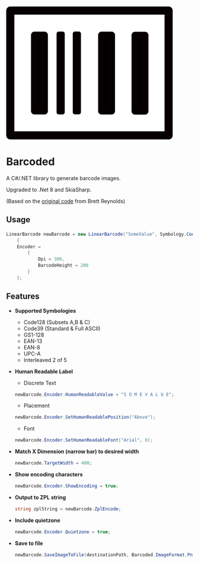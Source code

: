 ![Barcoded Icon](SVGs/Barcode_Style1.svg)
# Barcoded
A C#/.NET library to generate barcode images.

Upgraded to .Net 8 and SkiaSharp.

(Based on the [original code](https://github.com/brettreynolds/Barcoded-dotNet-Framework) from Brett Reynolds)


## Usage
```C#
LinearBarcode newBarcode = new LinearBarcode("SomeValue", Symbology.Code128BAC)
    {
    Encoder =
        {
            Dpi = 300,
            BarcodeHeight = 200
        }
    };
```

## Features

* **Supported Symbologies**
  - Code128 (Subsets A,B & C)
  - Code39 (Standard & Full ASCII)
  - GS1-128
  - EAN-13
  - EAN-8
  - UPC-A
  - Interleaved 2 of 5
  
* **Human Readable Label**
  - Discrete Text
  ```C#
  newBarcode.Encoder.HumanReadableValue = "S O M E V A L U E";
  ```
  - Placement
  ```C#
  newBarcode.Encoder.SetHumanReadablePosition("Above");
  ```
  - Font
  ```C#
  newBarcode.Encoder.SetHumanReadableFont("Arial", 8);
  ```
* **Match X Dimension (narrow bar) to desired width**
  ```C#
  newBarcode.TargetWidth = 400;
  ```

* **Show encoding characters**
  ```C#
  newBarcode.Encoder.ShowEncoding = true;
  ```

* **Output to ZPL string**
  ```C#
  string zplString = newBarcode.ZplEncode;
  ```

* **Include quietzone**
  ```C#
  newBarcode.Encoder.Quietzone = true;
  ```
  
* **Save to file**
  ```C#
  newBarcode.SaveImageToFile(destinationPath, Barcoded.ImageFormat.Png);
  ```
